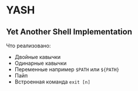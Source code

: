 # YASH

## Yet Another Shell Implementation

Что реализовано:

* Двойные кавычки
* Одинарные кавычки
* Переменные например `$PATH` или `${PATH}`
* Пайп
* Встроенная команда `exit [n]`
